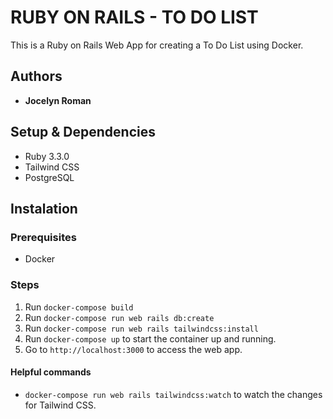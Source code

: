 # RUBY ON RAILS - TO DO LIST
This is a Ruby on Rails Web App for creating a To Do List using Docker.

## Authors

- **Jocelyn Roman**

## Setup & Dependencies

- Ruby 3.3.0
- Tailwind CSS
- PostgreSQL

## Instalation

### Prerequisites
- Docker


### Steps

1. Run `docker-compose build` 
2. Run `docker-compose run web rails db:create`
3. Run `docker-compose run web rails tailwindcss:install`
4. Run `docker-compose up` to start the container up and running.
5. Go to `http://localhost:3000` to access the web app.

#### Helpful commands
- `docker-compose run web rails tailwindcss:watch` to watch the changes for Tailwind CSS.